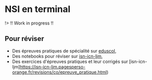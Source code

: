 # NSI en terminal

!> !! Work in progress !!

## Pour réviser 

- Des épreuves pratiques de spécialité sur [eduscol](https://eduscol.education.fr/2661/banque-des-epreuves-pratiques-de-specialite-nsi),
- Des notebooks pour réviser sur [isn-icn-ljm](https://isn-icn-ljm.pagesperso-orange.fr/revisions/co/section_notebook.html),
- Des exercices d'épreuves pratiques et leur corrigés sur [isn-icn-ljm]https://isn-icn-ljm.pagesperso-orange.fr/revisions/co/epreuve_pratique.html)
